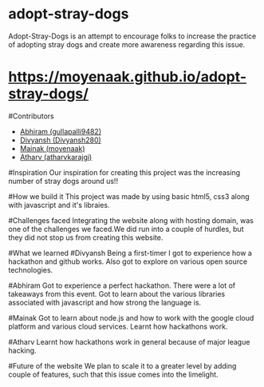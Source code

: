 # adopt-stray-dogs
Adopt-Stray-Dogs is an attempt to encourage folks to increase the practice of adopting stray dogs and create more awareness regarding this issue. 
# https://moyenaak.github.io/adopt-stray-dogs/
#Contributors
* [Abhiram (gullapalli9482)](https://github.com/gullapalli9482)
* [Divyansh (Divyansh280)](https://github.com/Divyansh280)
* [Mainak (moyenaak)](https://github.com/moyenaak)
* [Atharv (atharvkarajgi)](https://github.com/atharvkarajgi)

#Inspiration
Our inspiration for creating this project was the increasing number of stray dogs around us!!

#How we build it
This project was made by using basic html5, css3 along with javascript and it's libraies. 

#Challenges faced
Integrating the website along with hosting domain, was one of the challenges we faced.We did run into a couple of hurdles, but they did not stop us from creating this website.

#What we learned
#Divyansh
Being a first-timer I got to experience how a hackathon and github works. Also got to explore on various open source technologies.

#Abhiram
Got to experience a perfect hackathon. There were a lot of takeaways from this event. Got to learn about the various libraries associated with javascript and how strong the language is.

#Mainak
Got to learn about node.js and how to work with the google cloud platform and various cloud services. Learnt how hackathons work.

#Atharv
Learnt how hackathons work in general because of major league hacking.

#Future of the website
We plan to scale it to a greater level by adding couple of features, such that this issue comes into the limelight.

